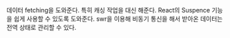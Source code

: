 데이터 fetching을 도와준다. 특히 캐싱 작업을 대신 해준다.
React의 Suspence 기능을 쉽게 사용할 수 있도록 도와준다.
swr을 이용해 비동기 통신을 해서 받아온 데이터는 전역 상태로 관리할 수 있다.

